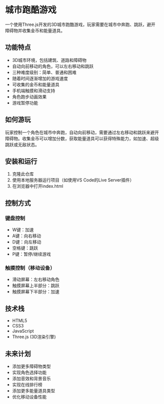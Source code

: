 # 城市跑酷游戏

一个使用Three.js开发的3D城市跑酷游戏，玩家需要在城市中奔跑、跳跃，避开障碍物并收集金币和能量道具。

## 功能特点

- 3D城市环境，包括建筑、道路和障碍物
- 自动向前移动的角色，可以左右移动和跳跃
- 三种难度级别：简单、普通和困难
- 随着时间逐渐增加的游戏速度
- 可收集的金币和能量道具
- 手机端触摸和滑动支持
- 角色跑步动画效果
- 游戏暂停功能

## 如何游玩

玩家控制一个角色在城市中奔跑，自动向前移动，需要通过左右移动和跳跃来避开障碍物。收集金币可以增加分数，获取能量道具可以获得特殊能力，如加速、超级跳跃或无敌状态。

## 安装和运行

1. 克隆此仓库
2. 使用本地服务器运行项目（如使用VS Code的Live Server插件）
3. 在浏览器中打开index.html

## 控制方式

### 键盘控制
- W键：加速
- A键：向右移动
- D键：向左移动
- 空格键：跳跃
- P键：暂停/继续游戏

### 触摸控制（移动设备）
- 滑动屏幕：左右移动角色
- 触摸屏幕上半部分：跳跃
- 触摸屏幕下半部分：加速

## 技术栈

- HTML5
- CSS3
- JavaScript
- Three.js (3D渲染引擎)

## 未来计划

- 添加更多障碍物类型
- 实现角色选择功能
- 添加音效和背景音乐
- 实现在线排行榜
- 添加更多能量道具类型
- 优化移动设备性能
